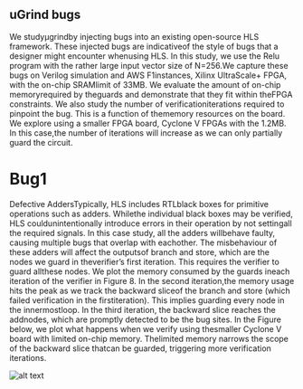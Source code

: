 ## uGrind bugs


We studyμgrindby injecting bugs into an existing open-source HLS framework. These injected bugs are indicativeof  the  style  of  bugs  that  a  designer  might  encounter  whenusing HLS. In this study, we use the Relu program with  the  rather  large  input  vector  size  of N=256.We  capture  these  bugs  on  Verilog  simulation  and  AWS  F1instances, Xilinx UltraScale+ FPGA, with the on-chip SRAMlimit of 33MB. We evaluate the amount of on-chip memoryrequired by theguards and demonstrate that they fit within theFPGA constraints. We also study the number of verificationiterations required to pinpoint the bug. This is a function of thememory resources on the board. We explore using a smaller FPGA board, Cyclone V FPGAs with the 1.2MB. In this case,the number of iterations will increase as we can only partially guard the circuit.


# Bug1  

Defective  AddersTypically,  HLS  includes  RTLblack  boxes  for  primitive  operations  such  as  adders.  Whilethe  individual  black  boxes  may  be  verified,  HLS  couldunintentionally introduce errors in their operation by not settingall the required signals. In this case study, all the adders willbehave  faulty,  causing  multiple  bugs  that  overlap  with  eachother. The misbehaviour of these adders will affect the outputsof  branch  and  store,  which  are  the  nodes  we  guard  in  theverifier’s first iteration. This requires the verifier to guard allthese nodes. We plot the memory consumed by the guards ineach iteration of the verifier in Figure 8. In the second iteration,the memory usage hits the peak as we track the backward sliceof the branch and store (which failed verification in the firstiteration). This implies guarding every node in the innermostloop. In the third iteration, the backward slice reaches the addnodes,  which  are  promptly  detected  to  be  the  bug  sites.  In the Figure  below,   we  plot  what  happens  when  we  verify  using  thesmaller Cyclone V board with limited on-chip memory. Thelimited memory narrows the scope of the backward slice thatcan be guarded, triggering more verification iterations.

![alt text](https://i.ibb.co/pytmNwv/paper.png)


